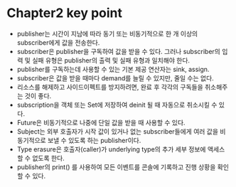 # Chapter2 key point

- publisher는 시간이 지남에 따라 동기 또는 비동기적으로 한 개 이상의 subscriber에게 값을 전송한다.
- subscriber은 publisher을 구독하여 값을 받을 수 있다. 그러나 subscriber의 입력 및 실패 유형은 publisher의 출력 및 실패 유형과 일치해야 한다.
- publisher를 구독하는데 사용할 수 있는 기본 제공 연산자는 sink, assign.
- subscriber은 값을 받을 때마다 demand를 늘릴 수 있지만, 줄일 수는 없다.
- 리소스를 해제하고 사이드이펙트를 방지하려면, 완료 후 각각의 구독들을 취소해주는 것이 좋다.
- subscription을 객체 또는 Set<AnyCancellable>에 저장하여 deinit 될 때 자동으로 취소시킬 수 있다.
- Future은 비동기적으로 나중에 단일 값을 받을 때 사용할 수 있다.
- Subject는 외부 호출자가 시작 값이 있거나 없는 subscriber들에게 여러 값을 비동기적으로 보낼 수 있도록 하는 publisher이다.
- Type erasure은 호출자(caller)가 underlying type의 추가 세부 정보에 액세스 할 수 없도록 한다.
- publisher의 print() 를 사용하여 모든 이벤트를 콘솔에 기록하고 진행 상황을 확인 할 수 있다.
